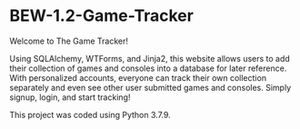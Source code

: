 # BEW-1.2-Game-Tracker

Welcome to The Game Tracker!

Using SQLAlchemy, WTForms, and Jinja2, this website allows users to add their collection of games and consoles into a database for later reference.  With personalized accounts, everyone can track their own collection separately and even see other user submitted games and consoles.  Simply signup, login, and start tracking!

This project was coded using Python 3.7.9.